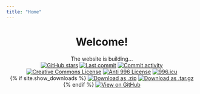 ```yaml
---
title: "Home"
---
```


# <center>Welcome!</center>

<center>The website is building...</center>

<center>
 <a href="https://github.com/livcm/livcm.github.io/stargazers" title="GitHub Stars"><img src="https://img.shields.io/github/stars/livcm/livcm.github.io.svg?style=for-the-badge&color=yellow" alt="GitHub stars" /></a> <a href="https://github.com/livcm/livcm.github.io/commits/main" title="Last commit"><img src="https://img.shields.io/github/last-commit/livcm/livcm.github.io.svg?style=for-the-badge" alt="Last commit" /></a> <a href="https://github.com/livcm/livcm.github.io/commits/main" title="Commit activity"><img src="https://img.shields.io/github/commit-activity/w/livcm/livcm.github.io.svg?label=commit%20freq&style=for-the-badge" alt="Commit activity" /></a> <a title="Creative Commons License" href="http://creativecommons.org/licenses/by-nc-nd/4.0/"><img alt="Creative Commons License" src="https://img.shields.io/badge/BY--NC--ND-4.0-orange.svg?style=for-the-badge&logo=creativecommons" /></a> <a href="https://github.com/livcm/livcm.github.io/blob/main/LICENSE" title="Anti 996 License"><img src="https://img.shields.io/badge/license-Anti%20996-red.svg?style=for-the-badge" alt="Anti 996 License" /></a> <a href="https://996.icu" title="996.icu"><img src="https://img.shields.io/badge/link-996.icu-red.svg?style=for-the-badge" alt="996.icu" /></a>
</center>

<center>
  <section id="downloads">
    {% if site.show_downloads %}
      <a href="{{ site.github.zip_url }}" title="Download as .zip"><img src="https://img.shields.io/badge/Download%20as-.zip-green.svg?style=for-the-badge" alt="Download as .zip"></a> <a href="{{ site.github.tar_url }}" title="Download as .tar.gz"><img src="https://img.shields.io/badge/Download%20as-.tar.gz-green.svg?style=for-the-badge" alt="Download as .tar.gz"></a>
    {% endif %}
      <a href="{{ site.github.repository_url }}" title="View on GitHub"><img src="https://img.shields.io/badge/View%20on-GitHub-brightgreen.svg?logo=github&style=for-the-badge" alt="View on GitHub"></a>
  </section>  
</center>